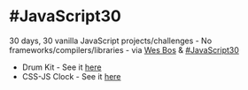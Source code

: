# #JavaScript30
30 days, 30 vanilla JavaScript projects/challenges - No frameworks/compilers/libraries - via <a href="https://wesbos.com/">Wes Bos</a> &amp; <a href="https://javascript30.com/">#JavaScript30</a>

* Drum Kit - See it <a href="https://brentonotis.github.io/JS30/DrumKit/">here</a>
* CSS-JS Clock - See it <a href="https://brentonotis.github.io/JS30/CSS-JS%20Clock/">here</a>
